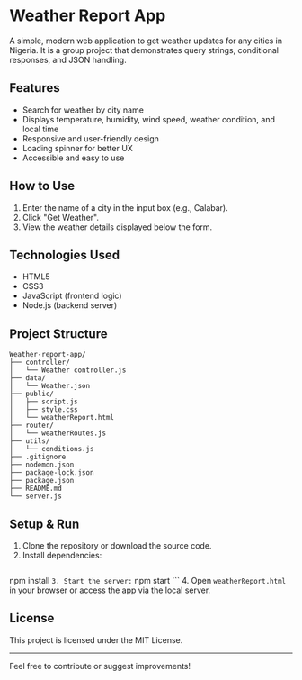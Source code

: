 
# Weather Report App

A simple, modern web application to get weather updates for any cities in Nigeria. It is a group project that demonstrates query strings, conditional responses, and JSON handling.


## Features
- Search for weather by city name
- Displays temperature, humidity, wind speed, weather condition, and local time
- Responsive and user-friendly design
- Loading spinner for better UX
- Accessible and easy to use

## How to Use
1. Enter the name of a city in the input box (e.g.,  Calabar).
2. Click "Get Weather".
3. View the weather details displayed below the form.

## Technologies Used
- HTML5
- CSS3
- JavaScript (frontend logic)
- Node.js (backend server)

## Project Structure
```
Weather-report-app/
├── controller/
│   └── Weather controller.js
├── data/
│   └── Weather.json
├── public/
│   ├── script.js
│   ├── style.css
│   └── weatherReport.html
├── router/
│   └── weatherRoutes.js
├── utils/
│   └── conditions.js
├── .gitignore
├── nodemon.json
├── package-lock.json
├── package.json
├── README.md
└── server.js
```

## Setup & Run
1. Clone the repository or download the source code.
2. Install dependencies:
	```
npm install
	```
3. Start the server:
	```
npm start
	```
4. Open `weatherReport.html` in your browser or access the app via the local server.

## License
This project is licensed under the MIT License.

---
Feel free to contribute or suggest improvements!
